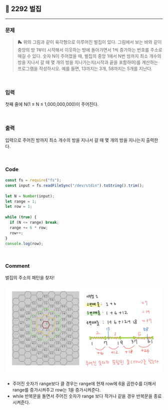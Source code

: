 ## 📮 2292 벌집

---

### 문제

> **🛼** 위의 그림과 같이 육각형으로 이루어진 벌집이 있다. 그림에서 보는 바와 같이 중앙의 방 1부터 시작해서 이웃하는 방에 돌아가면서 1씩 증가하는 번호를 주소로 매길 수 있다. 숫자 N이 주어졌을 때, 벌집의 중앙 1에서 N번 방까지 최소 개수의 방을 지나서 갈 때 몇 개의 방을 지나가는지(시작과 끝을 포함하여)를 계산하는 프로그램을 작성하시오. 예를 들면, 13까지는 3개, 58까지는 5개를 지난다.

<br />

### 입력

첫째 줄에 N(1 ≤ N ≤ 1,000,000,000)이 주어진다.

<br />

### 출력

입력으로 주어진 방까지 최소 개수의 방을 지나서 갈 때 몇 개의 방을 지나는지 출력한다.

<br />

### Code

```javascript
const fs = require("fs");
const input = fs.readFileSync("/dev/stdin").toString().trim();

let N = Number(input);
let range = 1;
let row = 1;

while (true) {
  if (N <= range) break;
  range += 6 * row;
  row++;
}
console.log(row);
```

<br />

### Comment

벌집의 주소의 패턴을 찾자!

![2292](../images/2292.jpg)

- 주어진 숫자가 range보다 클 경우는 range에 현재 row에 6을 곱한수를 더해서 range를 증가시켜주고 row는 1을 증가시켜준다.
- while 반복문을 돌면서 주어진 숫자가 range 보다 작거나 같을 경우 반복문을 종료시켜준다.
